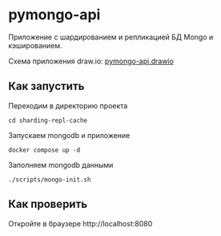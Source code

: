 # pymongo-api

Приложение с шардированием и репликацией БД Mongo и кэшированием.

Схема приложения draw.io: [pymongo-api.drawio](pymongo-api.drawio)

## Как запустить

Переходим в директорию проекта

```shell
cd sharding-repl-cache
```

Запускаем mongodb и приложение

```shell
docker compose up -d
```

Заполняем mongodb данными

```shell
./scripts/mongo-init.sh
```

## Как проверить

Откройте в браузере http://localhost:8080

